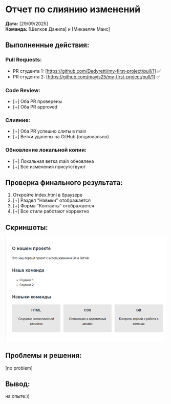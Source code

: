 # Отчет по слиянию изменений

**Дата:** [29/09/2025]  
**Команда:** [Шелков Данила] и [Микаелян Маис]

## Выполненные действия:

### Pull Requests:
- PR студента 1: [https://github.com/Dedyretti/my-first-project/pull/1] ✅
- PR студента 2: [https://github.com/mayis25/my-first-project/pull/1] ✅

### Code Review:
- [+] Оба PR проверены
- [+] Оба PR approved

### Слияние:
- [+] Оба PR успешно слиты в main
- [+] Ветки удалены на GitHub (опционально)

### Обновление локальной копии:
- [+] Локальная ветка main обновлена
- [+] Все изменения присутствуют

## Проверка финального результата:
1. Откройте index.html в браузере
2. [+] Раздел "Навыки" отображается
3. [+] Форма "Контакты" отображается
4. [+] Все стили работают корректно

## Скриншоты:
![1234](image.png)

## Проблемы и решения:
[no problem]

## Вывод:
 на опыте:))
